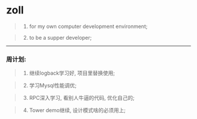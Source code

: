 # zoll

> 1. for my own computer development environment;

> 2. to be a supper developer;

***
### 周计划:

> 1. 继续logback学习好, 项目里替换使用;

> 2. 学习Mysql性能调优;

> 3. RPC深入学习, 看别人牛逼的代码, 优化自己的;

> 4. Tower demo继续, 设计模式啥的必须用上;
